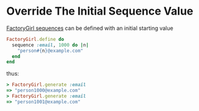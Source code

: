 # Override The Initial Sequence Value

[FactoryGirl sequences](https://github.com/thoughtbot/factory_girl/blob/master/GETTING_STARTED.md#sequences)
can be defined with an initial starting value

```ruby
FactoryGirl.define do
  sequence :email, 1000 do |n|
    "person#{n}@example.com"
  end
end
```

thus:

```ruby
> FactoryGirl.generate :email
=> "person1000@example.com"
> FactoryGirl.generate :email
=> "person1001@example.com"
```
